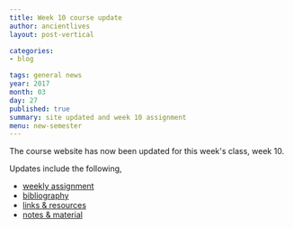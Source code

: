 ```yaml
---
title: Week 10 course update
author: ancientlives
layout: post-vertical

categories:
- blog

tags: general news
year: 2017
month: 03
day: 27
published: true
summary: site updated and week 10 assignment
menu: new-semester
---
```


The course website has now been updated for this week's class, week 10.

Updates include the following,

* [weekly assignment](/weekly_assignment)
* [bibliography](/bibliography)
* [links & resources](/links)
* [notes & material](/notes)
